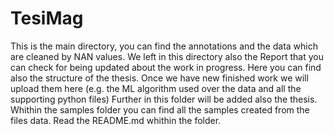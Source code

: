# TesiMag
This is the main directory, you can find the annotations and the data which are cleaned by NAN values.
We left in this directory also the Report that you can check for being updated about the work in progress. 
Here you can find also the structure of the thesis.
Once we have new finished work we will upload them here (e.g. the ML algorithm used over the data and all the supporting python files)
Further in this folder will be added also the thesis.
Whithin the samples folder you can find all the samples created from the files data. Read the README.md whithin the folder.

